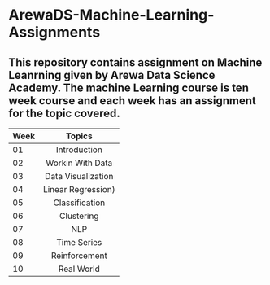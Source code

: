 # ArewaDS-Machine-Learning-Assignments
## This repository contains assignment on Machine Leanrning given by Arewa Data Science Academy. The machine Learning course is ten week course and each week has an assignment for the topic covered.

| Week | Topics                                                    |
|------|:---------------------------------------------------------:|
| 01  |  Introduction|
| 02  |  Workin With Data|
| 03  |  Data Visualization|
| 04  |  Linear Regression)|
| 05  |  Classification|
| 06  |  Clustering|
| 07  |  NLP|
| 08  |  Time Series|
| 09  |  Reinforcement|
| 10  |  Real World|
